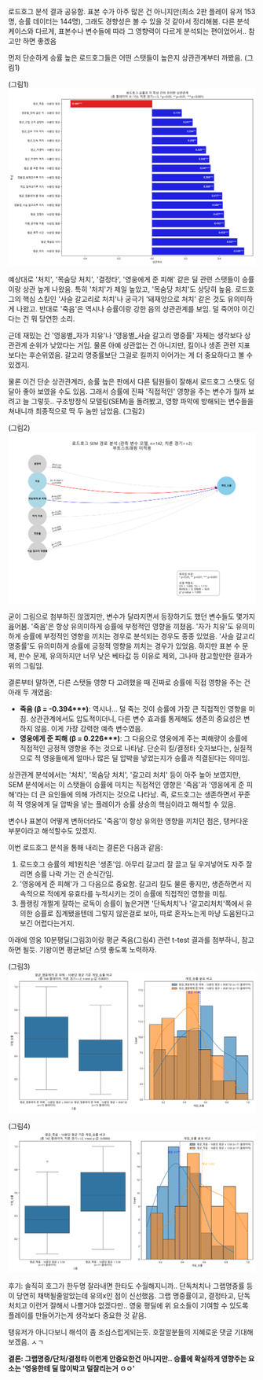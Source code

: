 로드호그 분석 결과 공유함. 표본 수가 아주 많은 건 아니지만(최소 2판 플레이 유저 153명, 승률 데이터는 144명),
그래도 경향성은 볼 수 있을 것 같아서 정리해봄. 다른 분석 케이스와 다르게, 표본수나 변수들에 따라 그 영향력이 다르게 분석되는 편이었어서..
참고만 하면 좋겠음

먼저 단순하게 승률 높은 로드호그들은 어떤 스탯들이 높은지 상관관계부터 까봤음. (그림1)

(그림1)
![그림1](Roadhog/20250426/로드호그_승률_상관관계.png)

예상대로 '처치', '목숨당 처치', '결정타', '영웅에게 준 피해' 같은 딜 관련 스탯들이 승률이랑 상관 높게 나왔음.
특히 '처치'가 제일 높았고, '목숨당 처치'도 상당히 높음.
로드호그의 핵심 스킬인 '사슬 갈고리로 처치'나 궁극기 '돼재앙으로 처치' 같은 것도 유의미하게 나왔고.
반대로 '죽음'은 역시나 승률이랑 강한 음의 상관관계를 보임. 덜 죽어야 이긴다는 건 뭐 당연한 소리.

근데 재밌는 건 '영웅별_자가 치유'나 '영웅별_사슬 갈고리 명중률' 자체는 생각보다 상관관계 순위가 낮았다는 거임.
물론 아예 상관없는 건 아니지만, 킬이나 생존 관련 지표보다는 후순위였음.
갈고리 명중률보단 그걸로 킬까지 이어가는 게 더 중요하다고 볼 수 있겠지.

물론 이건 단순 상관관계라, 승률 높은 판에서 다른 팀원들이 잘해서 로드호그 스탯도 덩달아 좋아 보였을 수도 있음.
그래서 승률에 진짜 '직접적인' 영향을 주는 변수가 뭘까 보려고
늘 그렇듯.. 구조방정식 모델링(SEM)을 돌려봤고, 영향 파악에 방해되는 변수들을 쳐내니까 최종적으로 딱 두 놈만 남았음. (그림2)

(그림2)
![그림2](Roadhog/20250426/로드호그_경로분석_SEM_관측변수모델.png)

굳이 그림으로 첨부하진 않겠지만, 변수가 달라지면서 등장하기도 했던 변수들도 몇가지 읊어봄.
'죽음'은 항상 유의미하게 승률에 부정적인 영향을 끼쳤음.
'자가 치유'도 유의미하게 승률에 부정적인 영향을 끼치는 경우로 분석되는 경우도 종종 있었음.
'사슬 갈고리 명중률'도 유의미하게 승률에 긍정적 영향을 끼치는 경우가 있었음.
하지만 표본 수 문제, 판수 문제, 유의하지만 너무 낮은 베타값 등 이유로 제외, 그나마 참고할만한 결과가 위의 그림임.

결론부터 말하면, 다른 스탯들 영향 다 고려했을 때 진짜로 승률에 직접 영향을 주는 건 아래 두 개였음:

*   **죽음 (β = -0.394\*\*\*)**: 역시나... 덜 죽는 것이 승률에 가장 큰 직접적인 영향을 미침. 상관관계에서도 압도적이더니, 다른 변수 효과를 통제해도 생존의 중요성은 변하지 않음. 이게 가장 강력한 예측 변수였음.
*   **영웅에게 준 피해 (β = 0.226\*\*\*)**: 그 다음으로 영웅에게 주는 피해량이 승률에 직접적인 긍정적 영향을 주는 것으로 나타남. 단순히 킬/결정타 숫자보다는, 실질적으로 적 영웅들에게 얼마나 많은 딜 압박을 넣었는지가 승률과 직결된다는 의미임.

상관관계 분석에서는 '처치', '목숨당 처치', '갈고리 처치' 등이 아주 높아 보였지만,
SEM 분석에서는 이 스탯들이 승률에 미치는 직접적인 영향은 '죽음'과 '영웅에게 준 피해'라는 더 큰 요인들에 의해 가려지는 것으로 나타남.
즉, 로드호그는 생존하면서 꾸준히 적 영웅에게 딜 압박을 넣는 플레이가 승률 상승의 핵심이라고 해석할 수 있음.

변수나 표본이 어떻게 변하더라도 '죽음'이 항상 유의한 영향을 끼치던 점은, 탱커다운 부분이라고 해석할수도 있겠지.

이번 로드호그 분석을 통해 내리는 결론은 다음과 같음:

1.  로드호그 승률의 제1원칙은 '생존'임. 아무리 갈고리 잘 끌고 딜 우겨넣어도 자주 잘리면 승률 나락 가는 건 순식간임.
2.  '영웅에게 준 피해'가 그 다음으로 중요함. 갈고리 킬도 물론 좋지만, 생존하면서 지속적으로 적에게 유효타를 누적시키는 것이 승률에 직접적인 영향을 미침.
3.  플랭킹 개쩔게 잘하는 로독이 승률이 높은거면 '단독처치'나 '갈고리처치'쪽에서 유의한 승률로 집계됐을텐데 그렇지 않은걸로 보아, 따로 혼자노는게 마냥 도움된다고 보긴 어렵다는거지.

아래에 영웅 10분평딜(그림3)이랑 평균 죽음(그림4) 관련 t-test 결과를 첨부하니, 참고하면 될듯.
기왕이면 평균보단 스탯 좋도록 노력하자.

(그림3)
![그림3](Roadhog/20250426/로드호그평균영웅에게준피해10분당평균ttest.png)

(그림4)
![그림4](Roadhog/20250426/로드호그평균죽음10분당평균ttest.png)

후기:
솔직히 호그가 한두명 잘라내면 한타도 수월해지니까.. 단독처치나 그랩명중률 등이 당연히 채택될줄알았는데 유의x인 점이 신선했음.
그랩 명중률이고, 결정타고, 단독처치고 이런거 잘해서 나쁠거야 없겠다만..
영웅 평딜에 위 요소들이 기여할 수 있도록 플레이를 만들어가는게 생각보다 중요한 것 같음.

탱유저가 아니다보니 해석이 좀 조심스럽게되는듯.
호잘알분들의 지혜로운 댓글 기대해보겠음.
ㅅㄱ

**결론: 그랩명중/단처/결정타 이런게 안중요한건 아니지만.. 승률에 확실하게 영향주는 요소는 '영웅한테 딜 많이박고 덜잘리는거 ㅇㅇ'**
